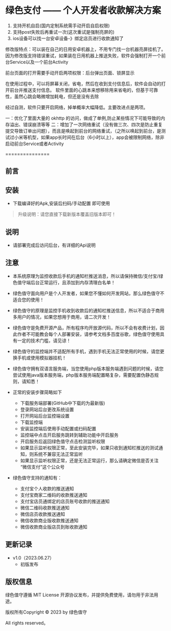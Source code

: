 
绿色支付  —— 个人开发者收款解决方案
===============

1. 支持开机自启(国内定制系统需手动开启自启权限)
2. 支持post失败后再重试一次(这次重试是强制亮屏的)
3. ios设备可以找一台安卓设备-》绑定店员进行收款通知了

修改版特点：可以装在自己的日用安卓机器上，不用专门找一台机器亮屏挂机了。因为修改版支持错误重试，如果装在日用机器上推送失败，软件会强制打开一个前台Service以及一个前台Activity

前台页面的打开需要手动开启两项权限：后台弹出页面、锁屏显示

在使用过程中，可以将屏幕关闭，省电，然后在收到支付信息后，软件会自动的打开前台并推送支付信息。
软件里面的心跳本来想移除用来省电的，但基于可靠性，虽然心跳会略微增加耗电，但还是没有去除

经过自测，软件只要开启网络，掉单概率大幅降低。主要改进点是两项。

一：优化了里面大量的 okhttp 的访问，做成了单例,防止某些情况下可能导致的内存溢出、错误崩溃等等
二：增加了一次网络重试（没有做三次、四次是防止重复提交导致订单出问题），而且是唤起到前台的网络重试，（之所以唤起到前台，是测试过小米等机型，如果app长时间在后台（6小时以上），app会被限制网络，除非启动前台Service或者Activity

===============

## 前言

## 安装

 + 下载编译好的Apk,安装后扫码/手动配置 即可使用

 > 升级说明：请您直接下载新版本覆盖旧版本即可！


## 说明
 + 请部署完成后访问后台，有详细的Api说明

## 注意

  + 本系统原理为监控收款后手机的通知栏推送消息，所以请保持微信/支付宝/绿色值守端后台正常运行，且添加到内存清理白名单！

  + 绿色值守面向用户是个人开发者，如果您不懂如何开发网站，那么绿色值守不适合您的使用！

  + 绿色值守的原理是监控手机收到收款后的通知栏推送信息，所以不适合于商用多用户的情况，如果您想用于商用，请二次开发！

  + 绿色值守是免费开源产品，所有程序均开放源代码，所以不会有收费计划，因此作者不可能教会每个人部署安装，请参考文档多百度谷歌，绿色值守使用具有一定的技术门槛，请见谅！

  + 绿色值守的监控端并不适配所有手机，遇到手机无法正常使用的时候，请您更换手机或使用模拟器挂机！

  + 绿色值守拥有双语言服务端，当您使用php版本服务端遇到问题的时候，请您尝试使用java版本服务端，php版本服务端配置略复杂，需要配置伪静态规则，请知悉！

  + 正常的安装步骤简略如下
    + 下载服务端部署(GitHub中下载的为最新版)
    + 登录网站后台更改系统设置
    + 打开网站后台监控端设置
    + 下载监控端
    + 安装监控端后使用手动配置或扫码配置
    + 监控端中点击开启服务跳转到辅助功能中开启服务
    + 开启服务后返回绿色值守点击检测监听权限
    + 如果显示监听权限正常，至此安装完毕，如果只收到通知栏推送的测试通知，则系统不兼容无法正常监听
    + 如果显示监听权限正常，还是无法正常运行，那么请确定微信是否关注 “微信支付”这个公众号


  + 绿色值守支持的通知有：
    + 支付宝个人收款的推送通知
    + 支付宝商家二维码的收款推送通知
    + 支付宝店员通绑定的店员账号收款的推送通知
    + 微信二维码收款推送通知
    + 微信店员收款推送通知
    + 微信收款商业版收款推送通知
    + 微信收款商业版店员到账收款通知

## 更新记录
 + v1.0（2023.06.27）
   + 初版发布

## 版权信息

绿色值守遵循 MIT License 开源协议发布，并提供免费使用，请勿用于非法用途。


版权所有Copyright © 2023 by 绿色值守

All rights reserved。

